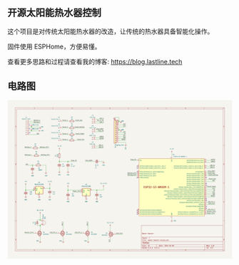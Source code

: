 ## 开源太阳能热水器控制

这个项目是对传统太阳能热水器的改造，让传统的热水器具备智能化操作。

固件使用 ESPHome，方便易懂。

查看更多思路和过程请查看我的博客: https://blog.lastline.tech

## 电路图
![img](./water-heater.svg)![]()
